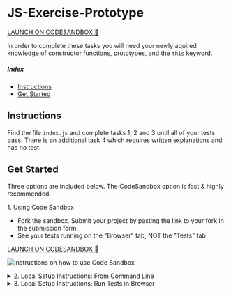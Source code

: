 # JS-Exercise-Prototype

[LAUNCH ON CODESANDBOX 🚀](https://codesandbox.io/s/github/LambdaSchool/JS-Exercise-Prototype)

In order to complete these tasks you will need your newly aquired knowledge of constructor functions, prototypes, and the `this` keyword.

##### Index

* [Instructions](#instructions)
* [Get Started](#get-started)

## Instructions

Find the file `index.js` and complete tasks 1, 2 and 3 until all of your tests pass.
There is an additional task 4 which requires written explanations and has no test.

## Get Started

Three options are included below. The CodeSandbox option is fast & highly recommended.

<summary>1. Using Code Sandbox</summary>

* Fork the sandbox. Submit your project by pasting the link to your fork in the submission form.
* See your tests running on the "Browser" tab, NOT the "Tests" tab

[LAUNCH ON CODESANDBOX 🚀](https://codesandbox.io/s/github/LambdaSchool/JS-Exercise-Prototype?previewwindow=tests)

<img src="https://tk-assets.lambdaschool.com/ca399496-ca49-4f71-9ee7-55401d8cfe64_sandbox-instructions.png"
     alt="instructions on how to use Code Sandbox" />


<details>
  <summary>2. Local Setup Instructions: From Command Line</summary>

  1. Fork & clone to your local computer
  1. `cd` into your newly cloned repository
  1. Install using `npm`
  1. Run test command


  ```sh
    git clone <insert your git clone url here>
    cd <repo folder name>
    npm install
    npm run test:watch
  ```

</details>

<details>
  <summary>3. Local Setup Instructions: Run Tests in Browser</summary>

  1. Fork & clone to your local computer
  1. `cd` into your newly cloned repository
  1. Install using `npm`
  1. Run start command

  ```sh
    git clone <insert your git clone url here>
    cd <repo folder name>
    npm install
    npm start
  ```
</details>